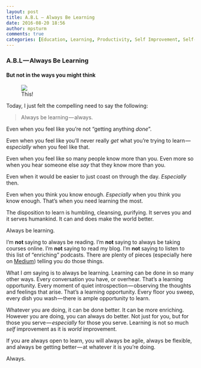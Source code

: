 ```yaml
---
layout: post
title: A.B.L — Always Be Learning
date: 2016-08-20 18:56
author: mpsturm
comments: true
categories: [Education, Learning, Productivity, Self Improvement, Self-awareness, Uncategorized]
---
```



<h3>A.B.L — Always Be Learning</h3>
<h4>But not in the ways you might think</h4>
<figure class="wp-caption">

<img src="https://mikesturmblog.files.wordpress.com/2016/08/55983-1o70m4vrcygsmhbcoahmkta.jpeg">

<figcaption class="wp-caption-text">This!</figcaption></figure><p>Today, I just felt the compelling need to say the following:</p>
<blockquote>Always be learning — always.</blockquote>
<p>Even when you feel like you’re not “getting anything <em>done</em>”.</p>
<p>Even when you feel like you’ll never really <em>get</em> what you’re trying to learn — e<em>specially </em>when you feel like that.</p>
<p>Even when you feel like so many people know more than you. Even more so when you hear someone else <em>say </em>that they know more than you.</p>
<p>Even when it would be easier to just coast on through the day. <em>Especially</em> then.</p>
<p>Even when you think you know enough. <em>Especially</em> when you think you know enough. That’s when you need learning the most.</p>
<p>The disposition to learn is humbling, cleansing, purifying. It serves you and it serves humankind. It can and does make the world better.</p>
<p>Always be learning.</p>
<p>I’m <strong>not </strong>saying to always be reading. I’m <strong>not </strong>saying to always be taking courses online. I’m <strong>not </strong>saying to read my blog. I’m <strong>not </strong>saying to listen to this list of “enriching” podcasts. There are plenty of pieces (especially here on <a href="https://medium.com/u/504c7870fdb6" target="_blank">Medium</a>) telling you do those things.</p>
<p>What I <em>am </em>saying is to always be learning. Learning can be done in so many other ways. Every conversation you have, or overhear. That’s a learning opportunity. Every moment of quiet introspection — observing the thoughts and feelings that arise. That’s a learning opportunity. Every floor you sweep, every dish you wash — there is ample opportunity to learn.</p>
<p>Whatever you are doing, it can be done better. It can be more enriching. However you are doing, you can always do better. Not just for you, but for those you serve — <em>especially</em> for those you serve. Learning is not so much <em>self</em> improvement as it is <em>world</em> improvement.</p>
<p>If you are always open to learn, you will always be agile, always be flexible, and always be getting better — at whatever it is you’re doing.</p>
<p>Always.</p>

